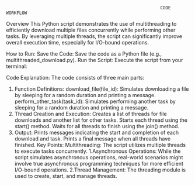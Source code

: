                                                                CODE WORKFLOW

Overview
This Python script demonstrates the use of multithreading to efficiently download multiple files concurrently while performing other tasks. By leveraging multiple threads, the script can significantly improve overall execution time, especially for I/O-bound operations.

How to Run:
Save the Code: Save the code as a Python file (e.g., multithreaded_download.py).
Run the Script: Execute the script from your terminal:
 
Code Explanation:
The code consists of three main parts:
1. Function Definitions:
download_file(file_id): Simulates downloading a file by sleeping for a random duration and printing a message.
perform_other_task(task_id): Simulates performing another task by sleeping for a random duration and printing a message.
2. Thread Creation and Execution:
Creates a list of threads for file downloads and another list for other tasks.
Starts each thread using the start() method.
Waits for all threads to finish using the join() method.
3. Output:
Prints messages indicating the start and completion of each download and task.
Prints a final message when all threads have finished.
Key Points:
Multithreading: The script utilizes multiple threads to execute tasks concurrently.
1.Asynchronous Operations: While the script simulates asynchronous operations, real-world scenarios might involve true asynchronous programming techniques for more efficient I/O-bound operations.
2.Thread Management: The threading module is used to create, start, and manage threads.
